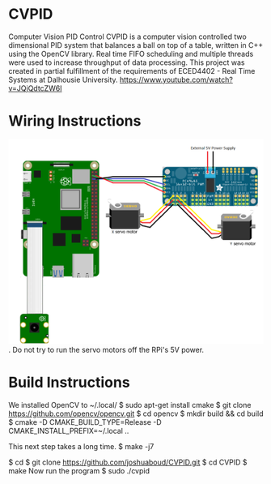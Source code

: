 # CVPID
Computer Vision PID Control
CVPID is a computer vision controlled two dimensional PID system that balances a ball on top of a table, written in C++ using the OpenCV library. Real time FIFO scheduling and multiple threads were used to increase throughput of data processing. This project was created in partial fulfillment of the requirements of ECED4402 - Real Time Systems at Dalhousie University.
https://www.youtube.com/watch?v=JQjQdtcZW6I

# Wiring Instructions
<img src="https://raw.githubusercontent.com/joshuaboud/CVPID/main/WiringDiagram.png">.
Do not try to run the servo motors off the RPi's 5V power.

# Build Instructions 
We installed OpenCV to ~/.local/ 
$ sudo apt-get install cmake
$ git clone https://github.com/opencv/opencv.git
$ cd opencv
$ mkdir build && cd build 
$ cmake -D CMAKE_BUILD_TYPE=Release -D CMAKE_INSTALL_PREFIX=~/.local ..

This next step takes a long time. 
$ make -j7

$ cd
$ git clone https://github.com/joshuaboud/CVPID.git
$ cd CVPID
$ make
Now run the program
$ sudo ./cvpid 
